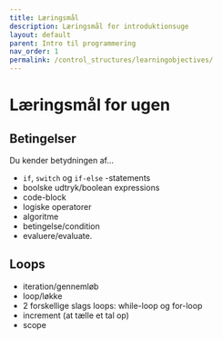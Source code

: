 ```yaml
---
title: Læringsmål
description: Læringsmål for introduktionsuge
layout: default
parent: Intro til programmering
nav_order: 1
permalink: /control_structures/learningobjectives/
---
```

# Læringsmål for ugen


## Betingelser
Du kender betydningen af... 
- ```if```, ```switch``` og ```if-else``` -statements
- boolske udtryk/boolean expressions
- code-block
- logiske operatorer 
- algoritme
- betingelse/condition
- evaluere/evaluate.

## Loops
- iteration/gennemløb
- loop/løkke
- 2 forskellige slags loops: while-loop og for-loop
- increment (at tælle et tal op)
- scope
